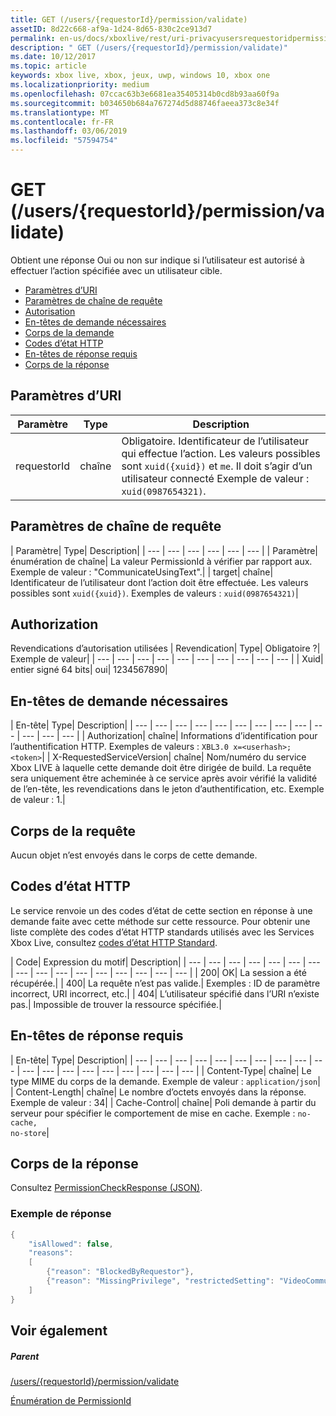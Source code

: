 ```yaml
---
title: GET (/users/{requestorId}/permission/validate)
assetID: 8d22c668-af9a-1d24-8d65-830c2ce913d7
permalink: en-us/docs/xboxlive/rest/uri-privacyusersrequestoridpermissionvalidateget.html
description: " GET (/users/{requestorId}/permission/validate)"
ms.date: 10/12/2017
ms.topic: article
keywords: xbox live, xbox, jeux, uwp, windows 10, xbox one
ms.localizationpriority: medium
ms.openlocfilehash: 07ccac63b3e6681ea35405314b0cd8b93aa60f9a
ms.sourcegitcommit: b034650b684a767274d5d88746faeea373c8e34f
ms.translationtype: MT
ms.contentlocale: fr-FR
ms.lasthandoff: 03/06/2019
ms.locfileid: "57594754"
---
```

# <a name="get-usersrequestoridpermissionvalidate"></a>GET (/users/{requestorId}/permission/validate)
Obtient une réponse Oui ou non sur indique si l’utilisateur est autorisé à effectuer l’action spécifiée avec un utilisateur cible.

  * [Paramètres d’URI](#ID4EQ)
  * [Paramètres de chaîne de requête](#ID4E2)
  * [Autorisation](#ID4EDC)
  * [En-têtes de demande nécessaires](#ID4EID)
  * [Corps de la demande](#ID4ETE)
  * [Codes d’état HTTP](#ID4E5E)
  * [En-têtes de réponse requis](#ID4ETG)
  * [Corps de la réponse](#ID4EKAAC)

<a id="ID4EQ"></a>


## <a name="uri-parameters"></a>Paramètres d’URI

| Paramètre| Type| Description|
| --- | --- | --- |
| requestorId| chaîne| Obligatoire. Identificateur de l’utilisateur qui effectue l’action. Les valeurs possibles sont <code>xuid({xuid})</code> et <code>me</code>. Il doit s’agir d’un utilisateur connecté Exemple de valeur : <code>xuid(0987654321)</code>.|

<a id="ID4E2"></a>


## <a name="query-string-parameters"></a>Paramètres de chaîne de requête

| Paramètre| Type| Description|
| --- | --- | --- | --- | --- | --- |
| Paramètre| énumération de chaîne| La valeur PermissionId à vérifier par rapport aux. Exemple de valeur : "CommunicateUsingText".|
| target| chaîne| Identificateur de l’utilisateur dont l’action doit être effectuée. Les valeurs possibles sont <code>xuid({xuid})</code>. Exemples de valeurs : <code>xuid(0987654321)</code>|

<a id="ID4EDC"></a>


## <a name="authorization"></a>Authorization

Revendications d’autorisation utilisées | Revendication| Type| Obligatoire ?| Exemple de valeur|
| --- | --- | --- | --- | --- | --- | --- | --- | --- | --- |
| Xuid| entier signé 64 bits| oui| 1234567890|

<a id="ID4EID"></a>


## <a name="required-request-headers"></a>En-têtes de demande nécessaires

| En-tête| Type| Description|
| --- | --- | --- | --- | --- | --- | --- | --- | --- | --- | --- | --- | --- |
| Authorization| chaîne| Informations d’identification pour l’authentification HTTP. Exemples de valeurs : <code>XBL3.0 x=&lt;userhash>;&lt;token></code>|
| X-RequestedServiceVersion| chaîne| Nom/numéro du service Xbox LIVE à laquelle cette demande doit être dirigée de build. La requête sera uniquement être acheminée à ce service après avoir vérifié la validité de l’en-tête, les revendications dans le jeton d’authentification, etc. Exemple de valeur : 1.|

<a id="ID4ETE"></a>


## <a name="request-body"></a>Corps de la requête

Aucun objet n’est envoyés dans le corps de cette demande.

<a id="ID4E5E"></a>


## <a name="http-status-codes"></a>Codes d’état HTTP

Le service renvoie un des codes d’état de cette section en réponse à une demande faite avec cette méthode sur cette ressource. Pour obtenir une liste complète des codes d’état HTTP standards utilisés avec les Services Xbox Live, consultez [codes d’état HTTP Standard](../../additional/httpstatuscodes.md).

| Code| Expression du motif| Description|
| --- | --- | --- | --- | --- | --- | --- | --- | --- | --- | --- | --- | --- | --- | --- | --- |
| 200| OK| La session a été récupérée.|
| 400| La requête n’est pas valide.| Exemples : ID de paramètre incorrect, URI incorrect, etc.|
| 404| L’utilisateur spécifié dans l’URI n’existe pas.| Impossible de trouver la ressource spécifiée.|

<a id="ID4ETG"></a>


## <a name="required-response-headers"></a>En-têtes de réponse requis

| En-tête| Type| Description|
| --- | --- | --- | --- | --- | --- | --- | --- | --- | --- | --- | --- | --- | --- | --- | --- | --- | --- | --- |
| Content-Type| chaîne| Le type MIME du corps de la demande. Exemple de valeur : <code>application/json</code>|
| Content-Length| chaîne| Le nombre d’octets envoyés dans la réponse. Exemple de valeur : 34|
| Cache-Control| chaîne| Poli demande à partir du serveur pour spécifier le comportement de mise en cache. Exemple : <code>no-cache, no-store</code>|

<a id="ID4EKAAC"></a>


## <a name="response-body"></a>Corps de la réponse

Consultez [PermissionCheckResponse (JSON)](../../json/json-permissioncheckresponse.md).

<a id="ID4EWAAC"></a>


### <a name="sample-response"></a>Exemple de réponse


```cpp
{
    "isAllowed": false,
    "reasons":
    [
        {"reason": "BlockedByRequestor"},
        {"reason": "MissingPrivilege", "restrictedSetting": "VideoCommunications"}
    ]
}

```


<a id="ID4EABAC"></a>


## <a name="see-also"></a>Voir également

<a id="ID4ECBAC"></a>


##### <a name="parent"></a>Parent

[/users/{requestorId}/permission/validate](uri-privacyusersrequestoridpermissionvalidate.md)

 [Énumération de PermissionId](../../enums/privacy-enum-permissionid.md)
